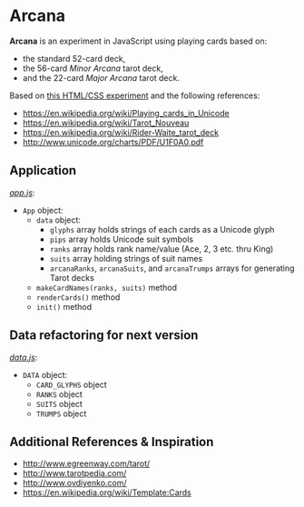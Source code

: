 # Arcana

**Arcana** is an experiment in JavaScript using playing cards based on:
* the standard 52-card deck,
* the 56-card *Minor Arcana* tarot deck,
* and the 22-card *Major Arcana* tarot deck.

Based on [this HTML/CSS experiment](https://codepen.io/ogab/pen/peXpqW) and the following references:  

* https://en.wikipedia.org/wiki/Playing_cards_in_Unicode
* https://en.wikipedia.org/wiki/Tarot_Nouveau
* https://en.wikipedia.org/wiki/Rider-Waite_tarot_deck
* http://www.unicode.org/charts/PDF/U1F0A0.pdf


## Application
[*app.js*](js/app.js):
* `App` object:
  * `data` object:
    * `glyphs` array holds strings of each cards as a Unicode glyph
    * `pips` array holds Unicode suit symbols
    * `ranks` array holds rank name/value (Ace, 2, 3 etc. thru King)
    * `suits` array holding strings of suit names
    * `arcanaRanks`, `arcanaSuits`, and `arcanaTrumps` arrays for generating Tarot decks
  * `makeCardNames(ranks, suits)` method
  * `renderCards()` method
  * `init()` method

## Data refactoring for next version
[*data.js*](js/data.js):
* `DATA` object:
  * `CARD_GLYPHS` object
  * `RANKS` object
  * `SUITS` object
  * `TRUMPS` object

## Additional References & Inspiration
* http://www.egreenway.com/tarot/
* http://www.tarotpedia.com/
* http://www.ovdiyenko.com/
* https://en.wikipedia.org/wiki/Template:Cards
